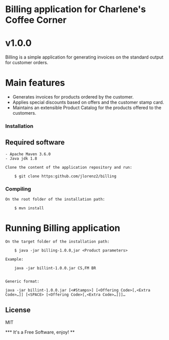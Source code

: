 # Billing application for Charlene's Coffee Corner
# v1.0.0

Billing is a simple application for generating invoices on the standard output for customer orders.

# Main features

  - Generates invoices for products ordered by the customer.
  - Applies special discounts based on offers and the customer stamp card.
  - Maintains an extensible Product Catalog for the products offered to the customers.
  

### Installation

##  Required software

	- Apache Maven 3.6.0
    - Java jdk 1.8

	Clone the content of the application repository and run:

		$ git clone https:github.com/jlorenz2/billing

### Compiling

	On the root folder of the installation path:
	
		$ mvn install

# Running Billing application

	On the target folder of the installation path:
	
		$ java -jar billing-1.0.0,jar <Product parameters>
	
	Example:
		
		java -jar billint-1.0.0.jar CS,FM BR
		
	
	Generic format:
	
	java -jar billint-1.0.0.jar [<#Stamps>] [<Offering Code>[,<Extra Code>…]] [<SPACE> [<Offering Code>[,<Extra Code>…]]]…


License
----

MIT


*** It's a Free Software, enjoy! **

